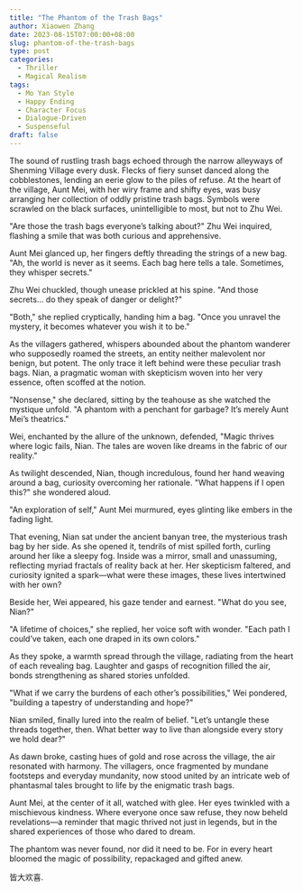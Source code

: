 ```yaml
---
title: "The Phantom of the Trash Bags"
author: Xiaowen Zhang
date: 2023-08-15T07:00:00+08:00
slug: phantom-of-the-trash-bags
type: post
categories:
  - Thriller
  - Magical Realism
tags:
  - Mo Yan Style
  - Happy Ending
  - Character Focus
  - Dialogue-Driven
  - Suspenseful
draft: false
---
```


The sound of rustling trash bags echoed through the narrow alleyways of Shenming Village every dusk. Flecks of fiery sunset danced along the cobblestones, lending an eerie glow to the piles of refuse. At the heart of the village, Aunt Mei, with her wiry frame and shifty eyes, was busy arranging her collection of oddly pristine trash bags. Symbols were scrawled on the black surfaces, unintelligible to most, but not to Zhu Wei.

"Are those the trash bags everyone’s talking about?" Zhu Wei inquired, flashing a smile that was both curious and apprehensive.

Aunt Mei glanced up, her fingers deftly threading the strings of a new bag. "Ah, the world is never as it seems. Each bag here tells a tale. Sometimes, they whisper secrets."

Zhu Wei chuckled, though unease prickled at his spine. "And those secrets… do they speak of danger or delight?"

"Both," she replied cryptically, handing him a bag. "Once you unravel the mystery, it becomes whatever you wish it to be."

As the villagers gathered, whispers abounded about the phantom wanderer who supposedly roamed the streets, an entity neither malevolent nor benign, but potent. The only trace it left behind were these peculiar trash bags. Nian, a pragmatic woman with skepticism woven into her very essence, often scoffed at the notion.

"Nonsense," she declared, sitting by the teahouse as she watched the mystique unfold. "A phantom with a penchant for garbage? It’s merely Aunt Mei’s theatrics."

Wei, enchanted by the allure of the unknown, defended, "Magic thrives where logic fails, Nian. The tales are woven like dreams in the fabric of our reality."

As twilight descended, Nian, though incredulous, found her hand weaving around a bag, curiosity overcoming her rationale. "What happens if I open this?" she wondered aloud.

"An exploration of self," Aunt Mei murmured, eyes glinting like embers in the fading light.

That evening, Nian sat under the ancient banyan tree, the mysterious trash bag by her side. As she opened it, tendrils of mist spilled forth, curling around her like a sleepy fog. Inside was a mirror, small and unassuming, reflecting myriad fractals of reality back at her. Her skepticism faltered, and curiosity ignited a spark—what were these images, these lives intertwined with her own?

Beside her, Wei appeared, his gaze tender and earnest. "What do you see, Nian?"

"A lifetime of choices," she replied, her voice soft with wonder. "Each path I could’ve taken, each one draped in its own colors."

As they spoke, a warmth spread through the village, radiating from the heart of each revealing bag. Laughter and gasps of recognition filled the air, bonds strengthening as shared stories unfolded.

"What if we carry the burdens of each other’s possibilities," Wei pondered, "building a tapestry of understanding and hope?"

Nian smiled, finally lured into the realm of belief. "Let’s untangle these threads together, then. What better way to live than alongside every story we hold dear?"

As dawn broke, casting hues of gold and rose across the village, the air resonated with harmony. The villagers, once fragmented by mundane footsteps and everyday mundanity, now stood united by an intricate web of phantasmal tales brought to life by the enigmatic trash bags.

Aunt Mei, at the center of it all, watched with glee. Her eyes twinkled with a mischievous kindness. Where everyone once saw refuse, they now beheld revelations—a reminder that magic thrived not just in legends, but in the shared experiences of those who dared to dream.

The phantom was never found, nor did it need to be. For in every heart bloomed the magic of possibility, repackaged and gifted anew.

皆大欢喜.